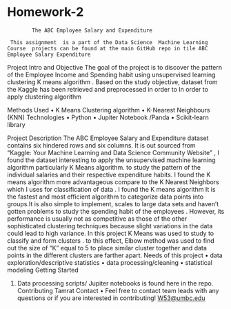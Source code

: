# Homework-2
 			The ABC Employee Salary and Expenditure

     This assignment  is a part of the Data Science  Machine Learning  Course  projects can be found at the main GitHub repo in tile ABC Employee Salary Expenditure
Project Intro and Objective
     The goal of the project is to discover the pattern of the Employee Income and  Spending  habit using unsupervised learning clustering  K means algorithm . 
     Based on the study objective, dataset  from the  Kaggle has been retrieved and  preprocessed  in order to In order to apply clustering algorithm  

Methods Used
•	K Means Clustering algorithm 
•	K-Nearest Neighbours (KNN)
Technologies
•	Python
•	Jupiter Notebook /Panda
•	Scikit-learn library

Project Description
The ABC Employee Salary and Expenditure dataset  contains six hindered rows and six columns. It is out sourced from  
“Kaggle: Your Machine Learning and Data Science Community Website” , I found the dataset interesting to apply the unsupervised machine learning algorithm  particularly K Means algorithm. to study the pattern of the individual salaries  and their respective expenditure habits.                                                                                                                                                                                                                                                                                                                                                   I found the  K means algorithm  more  advantageous compare to the K  Nearest Neighbors  which I uses  for classification of data . I found the K means algorithm It is the fastest and most efficient algorithm to categorize data points into groups.It is also  simple to implement, scales to large data sets  and haven’t gotten problems to study the spending habit of the employees . However, its performance is usually not as competitive as those of the other sophisticated clustering techniques because slight variations in the data could lead to high variance.
In this project  K Means was used to study  to classify and form clusters . to this effect, Elbow method was used to find out the  size of “K” equal to  5 to place similar  cluster together and data points in the different clusters are farther apart.
Needs of this project
•	data exploration/descriptive statistics
•	data processing/cleaning
•	statistical modeling
Getting Started
1.	Data processing scripts/ Jupiter notebooks is found here in the repo.
Contributing 
Tamrat 
Contact
•	Feel free to contact team leads with any questions or if you are interested in contributing!
W53@umbc.edu




